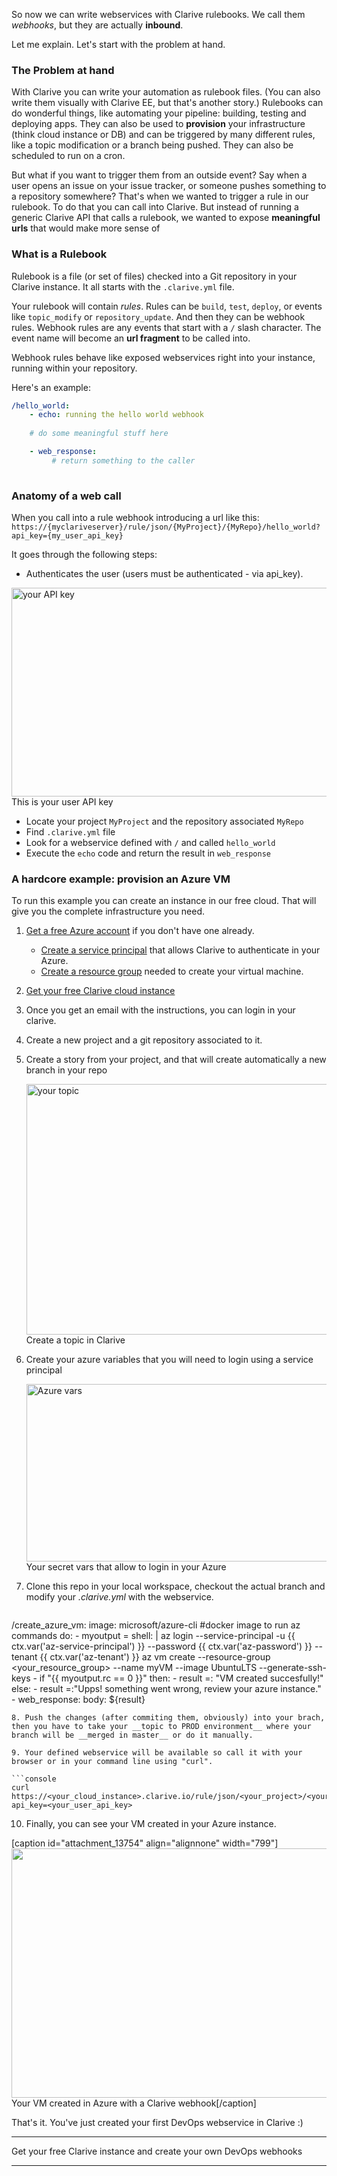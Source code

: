 So now we can write webservices with Clarive rulebooks. We call them _webhooks_, but they are actually __inbound__.

Let me explain. Let's start with the problem at hand.

### The Problem at hand

With Clarive you can write your automation as rulebook files. (You can also write them visually with Clarive EE, but that's another story.) Rulebooks can do wonderful things, like automating your pipeline: building, testing and deploying apps. They can also be used to __provision__ your infrastructure (think cloud instance or DB) and can be triggered by many different rules, like a topic modification or a branch being pushed. They can also be scheduled to run on a cron.

But what if you want to trigger them from an outside event? Say when a user opens an issue on your issue tracker, or someone pushes something to a repository somewhere? That's when we wanted to trigger a rule in our rulebook. To do that you can call into Clarive. But instead of running a generic Clarive API that calls a rulebook, we wanted to expose __meaningful urls__ that would make more sense of 

### What is a Rulebook

Rulebook is a file (or set of files) checked into a Git repository in your Clarive instance. It all starts with the `.clarive.yml` file.

Your rulebook will contain _rules_. Rules can be `build`, `test`, `deploy`, or events like `topic_modify` or `repository_update`. And then they can be webhook rules. Webhook rules are any events that start with a `/` slash character. The event name will become an __url fragment__ to be called into.

Webhook rules behave like exposed webservices right into your instance, running within your repository.

Here's an example:

```yaml
/hello_world:
    - echo: running the hello world webhook
   
    # do some meaningful stuff here

    - web_response:
         # return something to the caller
           
```

### Anatomy of a web call

When you call into a rule webhook introducing a url like this:
<code>      https://{myclariveserver}/rule/json/{MyProject}/{MyRepo}/hello_world?api_key={my_user_api_key} </code>

It goes through the following steps:

- Authenticates the user (users must be authenticated - via api_key).

<img src="https://clarive.com/wp-content/uploads/api_key.png" alt="your API key" width="1143" height="334" class="size-full wp-image-13744" /> This is your user API key

- Locate your project `MyProject` and the repository associated `MyRepo`
- Find `.clarive.yml` file
- Look for a webservice defined with `/` and called `hello_world`
- Execute the `echo` code and return the result in `web_response`

### A hardcore example: provision an Azure VM

To run this example you can create an instance in our free cloud. That will give you the complete infrastructure you need.

1. [Get a free Azure account](https://azure.microsoft.com/en-us/free/) if you don't have one already.
     - [Create a service principal](https://docs.microsoft.com/en-us/azure/azure-resource-manager/resource-group-create-service-principal-portal) that allows Clarive to authenticate in your Azure.
     - [Create a resource group](https://docs.microsoft.com/en-us/azure/azure-resource-manager/resource-group-portal) needed to create your virtual machine.
2. [Get your free Clarive cloud instance](/free-cloud)
3. Once you get an email with the instructions, you can login in your clarive.
4. Create a new project and a git repository associated to it.
5. Create a story from your project, and that will create automatically a new branch in your repo

    <img src="https://clarive.com/wp-content/uploads/topic.png" alt="your topic" width="620" height="401" class="size-full wp-image-13735" /> Create a topic in Clarive

6. Create your azure variables that you will need to login using a service principal

    <img src="https://clarive.com/wp-content/uploads/vars.png" alt="Azure vars" width="1455" height="284" class="size-full wp-image-13734" /> Your secret vars that allow to login in your Azure
7. Clone this repo in your local workspace, checkout the actual branch and modify your <em>.clarive.yml</em> with the webservice.

    ```yaml
/create_azure_vm:
    image: microsoft/azure-cli #docker image to run az commands
    do:
        - myoutput = shell: |
              az login --service-principal -u {{ ctx.var('az-service-principal') }}  --password {{ ctx.var('az-password') }}  --tenant {{ ctx.var('az-tenant') }}
              az vm create --resource-group <your_resource_group> --name myVM --image UbuntuLTS --generate-ssh-keys
        - if "{{ myoutput.rc == 0 }}"
          then: 
            - result =: "VM created succesfully!"
          else:
            - result =:"Upps! something went wrong, review your azure instance."
        - web_response:
            body: ${result} 
   ```
8. Push the changes (after commiting them, obviously) into your brach, then you have to take your __topic to PROD environment__ where your branch will be __merged in master__ or do it manually.

9. Your defined webservice will be available so call it with your browser or in your command line using "curl".

   ```console
curl https://<your_cloud_instance>.clarive.io/rule/json/<your_project>/<your_repo>/create_azure_vm?api_key=<your_user_api_key>
   ```

10. Finally, you can see your VM created in your Azure instance.

   [caption id="attachment_13754" align="alignnone" width="799"]<img src="https://clarive.com/wp-content/uploads/azure_vm_created.png" alt="" width="875" height="399" class="alignnone size-full wp-image-13754" />Your VM created in Azure with a Clarive webhook[/caption]

That's it. You've just created your first DevOps webservice in Clarive :)

<hr />
<note>Get your free Clarive instance and create your own DevOps webhooks</note>
<hr />
